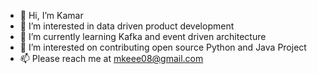 - 👋 Hi, I’m Kamar
- 👀 I’m interested in data driven product development
- 🌱 I’m currently learning Kafka and event driven architecture
- 💞️ I’m interested on contributing open source Python and Java Project
- 📫 Please reach me at mkeee08@gmail.com

<!---
kamareee/kamareee is a ✨ special ✨ repository because its `README.md` (this file) appears on your GitHub profile.
You can click the Preview link to take a look at your changes.
--->
